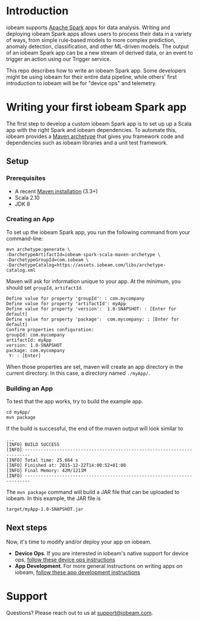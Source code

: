 # Introduction
iobeam supports [Apache Spark](http://spark.apache.org/) apps
for data analysis. Writing and deploying iobeam Spark apps allows users to
process their data in a variety of ways, from simple rule-based models to more
complex prediction, anomaly detection, classification, and other ML-driven
models. The output of an iobeam Spark app can be a new stream of derived data,
or an event to trigger an action using our Trigger service.

This repo describes how to write an iobeam Spark app.  Some developers
might be using iobeam for their entire data pipeline, while others'
first introduction to iobeam will be for "device ops" and telemetry.


# Writing your first iobeam Spark app

The first step to develop a custom iobeam
Spark app is to set up up a Scala app with the right Spark and iobeam
dependencies. To automate this, iobeam provides a [Maven
archetype](https://maven.apache.org/guides/introduction/introduction-to-archetypes.html)
that gives you framework code and dependencies such as iobeam libraries and a
unit test framework.

## Setup

### Prerequisites
* A recent [Maven installation](https://maven.apache.org/download.cgi#Installation) (3.3+)
* Scala 2.10
* JDK 8

### Creating an App

To set up the iobeam Spark app, you run the following command from your command-line:

```
mvn archetype:generate \
-DarchetypeArtifactId=iobeam-spark-scala-maven-archetype \
-DarchetypeGroupId=com.iobeam \
-DarchetypeCatalog=https://assets.iobeam.com/libs/archetype-catalog.xml
```
Maven will ask for information unique to your app. At the minimum, you should set `groupId`,
`artifactId`.

```
Define value for property 'groupId': : com.mycompany
Define value for property 'artifactId': myApp
Define value for property 'version':  1.0-SNAPSHOT: : [Enter for default]
Define value for property 'package':  com.mycompany: : [Enter for default]
Confirm properties configuration:
groupId: com.mycompany
artifactId: myApp
version: 1.0-SNAPSHOT
package: com.mycompany
 Y: : [Enter]
```

When those properties are set, maven will create an app directory in the current directory. In this case, a directory named `./myApp/`.

### Building an App

To test that the app works, try to build the example app.

```
cd myApp/
mvn package

```

If the build is successful, the end of the maven output will look similar to
```
...
[INFO] BUILD SUCCESS
[INFO] ------------------------------------------------------------------------
[INFO] Total time: 25.664 s
[INFO] Finished at: 2015-12-22T14:00:52+01:00
[INFO] Final Memory: 42M/1211M
[INFO] ------------------------------------------------------------------------

```
The ```mvn package``` command will build a JAR file that can be uploaded to iobeam. In this example, the JAR file is

```
target/myApp-1.0-SNAPSHOT.jar
```

## Next steps

Now, it's time to modify and/or deploy your app on iobeam.

* **Device Ops**.  If you are interested in iobeam's native support for device ops, [follow these device ops instructions](DeviceOps.md)
* **App Development**.  For more general instructions on writing apps on iobeam, [follow these app development instructions](AppDevelopment.md)


# Support
Questions? Please reach out to us at [support@iobeam.com](mailto:support@iobeam.com).
